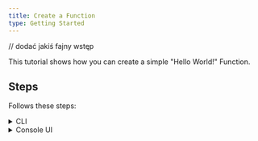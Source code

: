 ```yaml
---
title: Create a Function
type: Getting Started
---
```


// dodać jakiś fajny wstęp 

This tutorial shows how you can create a simple "Hello World!" Function.

## Steps

Follows these steps:

<div tabs name="steps" group="create-function">
  <details>
  <summary label="cli">
  CLI
  </summary>

1. Create a Function CR that specifies the Function's logic:

   ```bash
   cat <<EOF | kubectl apply -f  -
   apiVersion: serverless.kyma-project.io/v1alpha1
   kind: Function
   metadata:
     name: orders-function
     namespace: orders-service
     labels:
       app: orders-function
       example: orders-function
   spec:
     maxReplicas: 1
     minReplicas: 1
     resources:
       limits:
         cpu: 20m
         memory: 32Mi
       requests:
         cpu: 10m
         memory: 16Mi
     env:
       - name: APP_REDIS_PREFIX
         value: "REDIS_"
     deps: |-
       { 
         "name": "orders-function",
         "version": "1.0.0",
         "dependencies": {
           "redis": "3.0.2"
         }
       }
     source: |-
      const redis = require("redis");
      const { promisify } = require("util");

      let storage = undefined;
      const errors = {
        codeRequired: new Error("orderCode is required"),
        alreadyExists: new Error("object already exists"),
      }

      module.exports = { 
        main: async function (event, _) {
          const storage = getStorage();

          if (!event.data || !Object.keys(event.data).length) {
            return await onList(storage, event);
          }

          const { orderCode, consignmentCode, consignmentStatus } = event.data;
          if (orderCode && consignmentCode && consignmentStatus) {
            return await onCreate(storage, event);
          }

          event.extensions.response.status(500);
        }
      }

      async function onList(storage, event) {
        try {
          return await storage.getAll();
        } catch(err) {
          event.extensions.response.status(500);
          return;
        }
      }

      async function onCreate(storage, event) {
        try {
          await storage.set(event.data);
        } catch(err) {
          let status = 500;
          switch (err) {
            case errors.codeRequired: {
              status = 400;
              break;
            };
            case errors.alreadyExists: {
              status = 409;
              break;
            };
          }
          event.extensions.response.status(status);
        }
      }

      class RedisStorage {
        storage = undefined;
        asyncGet = void 0;
        asyncKeys = void 0;
        asyncSet = void 0;

        constructor(options) {
          this.storage = redis.createClient(options);
          this.asyncGet = promisify(this.storage.get).bind(this.storage);
          this.asyncKeys = promisify(this.storage.keys).bind(this.storage);
          this.asyncSet = promisify(this.storage.set).bind(this.storage);
        }

        async getAll() {
          let values = [];

          const keys = await this.asyncKeys("*");
          for (const key of keys) {
            const value = await this.asyncGet(key);
            values.push(JSON.parse(value));
          }

          return values;
        }

        async set(order = {}) {
          if (!order.orderCode) {
            throw errors.codeRequired;
          }
          const value = await this.asyncGet(order.orderCode);
          if (value) {
            throw errors.alreadyExists;
          }
          await this.asyncSet(order.orderCode, JSON.stringify(order));
        }
      }

      class InMemoryStorage {
        storage = new Map();

        getAll() {
          return Array.from(this.storage)
            .map(([_, order]) => order)
        }

        set(order = {}) {
          if (!order.orderCode) {
            throw errors.codeRequired;
          }
          if (this.storage.get(order.orderCode)) {
            throw errors.alreadyExists;
          }
          return this.storage.set(order.orderCode, order);
        }
      }

      function readEnv(env = "") {
        return process.env[env] || undefined;
      }

      function createStorage() {
        let redisPrefix = readEnv("APP_REDIS_PREFIX");
        if (!redisPrefix) {
          redisPrefix = "REDIS_";
        }
        const port = readEnv(redisPrefix + "PORT");
        const host = readEnv(redisPrefix + "HOST");
        const password = readEnv(redisPrefix + "REDIS_PASSWORD");

        if (host && port && password) {
          return new RedisStorage({ host, port, password });
        }
        return new InMemoryStorage();
      }

      function getStorage() {
        if (!storage) {
          storage = createStorage();
        }
        return storage;
      }
   EOF
   ```

2. Check if your Function was created successfully and all conditions are set to `True`:

    ```bash
    kubectl get functions orders-function -n orders-service
    ```

    You should get a result similar to the following example:

    ```bash
    NAME                CONFIGURED   BUILT   RUNNING   VERSION   AGE
    orders-function     True         True    True      1         18m
    ```

    </details>
    <details>
    <summary label="console-ui">
    Console UI
    </summary>

1. If you aren't in the view of Namespace `orders-service` in the Kyma Console, select a `orders-service` Namespace from the drop-down list in the top navigation panel.

2. Go to the **Functions** view (under **Development** section) in the left navigation panel and select **Create Function**.

// dodac jeszcze labelke `app: orders-function` i `example: orders-function`
3. In the pop-up box, provide the `orders-function` name and select **Create** to confirm changes.

   The pop-up box closes and the message appears on the screen after a while, confirming that the Function was created successfully.

4. In the Function details view that opens up automatically, enter the Function's code in the **Source** tab:

    ```js
    const redis = require("redis");
    const { promisify } = require("util");

    let storage = undefined;
    const errors = {
      codeRequired: new Error("orderCode is required"),
      alreadyExists: new Error("object already exists"),
    }

    module.exports = { 
      main: async function (event, _) {
        const storage = getStorage();

        if (!event.data || !Object.keys(event.data).length) {
          return await onList(storage, event);
        }

        const { orderCode, consignmentCode, consignmentStatus } = event.data;
        if (orderCode && consignmentCode && consignmentStatus) {
          return await onCreate(storage, event);
        }

        event.extensions.response.status(500);
      }
    }

    async function onList(storage, event) {
      try {
        return await storage.getAll();
      } catch(err) {
        event.extensions.response.status(500);
        return;
      }
    }

    async function onCreate(storage, event) {
      try {
        await storage.set(event.data);
      } catch(err) {
        let status = 500;
        switch (err) {
          case errors.codeRequired: {
            status = 400;
            break;
          };
          case errors.alreadyExists: {
            status = 409;
            break;
          };
        }
        event.extensions.response.status(status);
      }
    }

    class RedisStorage {
      storage = undefined;
      asyncGet = void 0;
      asyncKeys = void 0;
      asyncSet = void 0;

      constructor(options) {
        this.storage = redis.createClient(options);
        this.asyncGet = promisify(this.storage.get).bind(this.storage);
        this.asyncKeys = promisify(this.storage.keys).bind(this.storage);
        this.asyncSet = promisify(this.storage.set).bind(this.storage);
      }

      async getAll() {
        let values = [];

        const keys = await this.asyncKeys("*");
        for (const key of keys) {
          const value = await this.asyncGet(key);
          values.push(JSON.parse(value));
        }

        return values;
      }

      async set(order = {}) {
        if (!order.orderCode) {
          throw errors.codeRequired;
        }
        const value = await this.asyncGet(order.orderCode);
        if (value) {
          throw errors.alreadyExists;
        }
        await this.asyncSet(order.orderCode, JSON.stringify(order));
      }
    }

    class InMemoryStorage {
      storage = new Map();

      getAll() {
        return Array.from(this.storage)
          .map(([_, order]) => order)
      }

      set(order = {}) {
        if (!order.orderCode) {
          throw errors.codeRequired;
        }
        if (this.storage.get(order.orderCode)) {
          throw errors.alreadyExists;
        }
        return this.storage.set(order.orderCode, order);
      }
    }

    function readEnv(env = "") {
      return process.env[env] || undefined;
    }

    function createStorage() {
      let redisPrefix = readEnv("APP_REDIS_PREFIX");
      if (!redisPrefix) {
        redisPrefix = "REDIS_";
      }
      const port = readEnv(redisPrefix + "PORT");
      const host = readEnv(redisPrefix + "HOST");
      const password = readEnv(redisPrefix + "REDIS_PASSWORD");

      if (host && port && password) {
        return new RedisStorage({ host, port, password });
      }
      return new InMemoryStorage();
    }

    function getStorage() {
      if (!storage) {
        storage = createStorage();
      }
      return storage;
    }
    ```

5. In the **Dependencies** tab enter:

   ```js
   { 
     "name": "orders-function",
     "version": "1.0.0",
     "dependencies": {
       "redis": "3.0.2"
     }
   }
   ```

6. Select **Save** to confirm changes.

   You will see the message confirming the changes were saved. Once deployed, the new Function should have the `RUNNING` status.

  </details>
</div>
